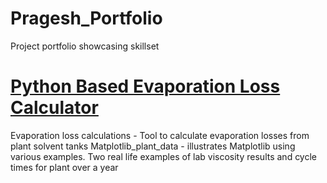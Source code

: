 # Pragesh_Portfolio
Project portfolio showcasing skillset

# [Python Based Evaporation Loss Calculator](https://github.com/TheProcessBoy/Evaporation-Loss-Calculations)
Evaporation loss calculations - Tool to calculate evaporation losses from plant solvent tanks Matplotlib_plant_data - illustrates Matplotlib using various examples. Two real life examples of lab viscosity results and cycle times for plant over a year
